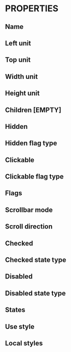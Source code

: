 # PROPERTIES

## Name

## Left unit

## Top unit

## Width unit

## Height unit

## Children [EMPTY]

## Hidden

## Hidden flag type

## Clickable

## Clickable flag type

## Flags

## Scrollbar mode

## Scroll direction

## Checked

## Checked state type

## Disabled

## Disabled state type

## States

## Use style

## Local styles
